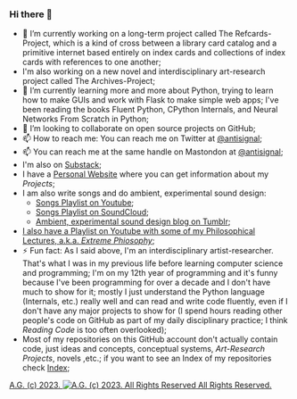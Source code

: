 ### Hi there 👋
- 🔭 I’m currently working on a long-term project called The Refcards-Project, which is a kind of cross between a library card catalog and a primitive internet based entirely on index cards and collections of index cards with references to one another;
- I'm also working on a new novel and interdisciplinary art-research project called The Archives-Project;
- 🌱 I’m currently learning more and more about Python, trying to learn how to make GUIs and work with Flask to make simple web apps; I've been reading the books Fluent Python, CPython Internals, and Neural Networks From Scratch in Python;
- 👯 I’m looking to collaborate on open source projects on GitHub;
- 📫 How to reach me: You can reach me on Twitter at [@antisignal](https://twitter.com/antisignal);
- 📫 You can reach me at the same handle on Mastondon at [@antisignal](https://me.dm/@antisignal);
- I'm also on [Substack](https://antisignal.substack.com/);
- I have a [Personal Website](https://alexgagnon.com/) where you can get information about my *Projects*;
- I am also write songs and do ambient, experimental sound design:
    - [Songs Playlist on Youtube](https://www.youtube.com/playlist?list=PLrwvc22vCTExvwto9dEX7IdNc4wJwF5gS);
    - [Songs Playlist on SoundCloud](https://soundcloud.com/beautifulsignals/sets/songs-from-the-history-project);
    - [Ambient, experimental sound design blog on Tumblr](https://beautifulsignals.tumblr.com/);
- [I also have a Playlist on Youtube with some of my Philosophical Lectures, a.k.a. _*Extreme Phiosophy*_](https://www.youtube.com/playlist?list=PLrwvc22vCTEwOF2j5nPaksODyCPjE3XQU);
- ⚡ Fun fact: As I said above, I'm an interdisciplinary artist-researcher. That's what I was in my previous life before learning computer science and programming; I'm on my 12th year of programming and it's funny because I've been programming for over a decade and I don't have much to show for it; mostly I just understand the Python language (Internals, etc.) really well and can read and write code fluently, even if I don't have any major projects to show for (I spend hours reading other people's code on GitHub as part of my daily disciplinary practice; I think *Reading Code* is too often overlooked);
- Most of my repositories on this GitHub account don't actually contain code, just ideas and concepts, conceptual systems, *Art-Research Projects*, novels ,etc.; if you want to see an Index of my repositories check [Index](https://github.com/antiface/Index);

[A.G. (c) 2023. ![A.G. (c) 2023. All Rights Reserved](https://historiotheque.files.wordpress.com/2016/11/ag_signature_official_2015_50px_cropped.jpg) All Rights Reserved.](http://alexgagnon.com)
